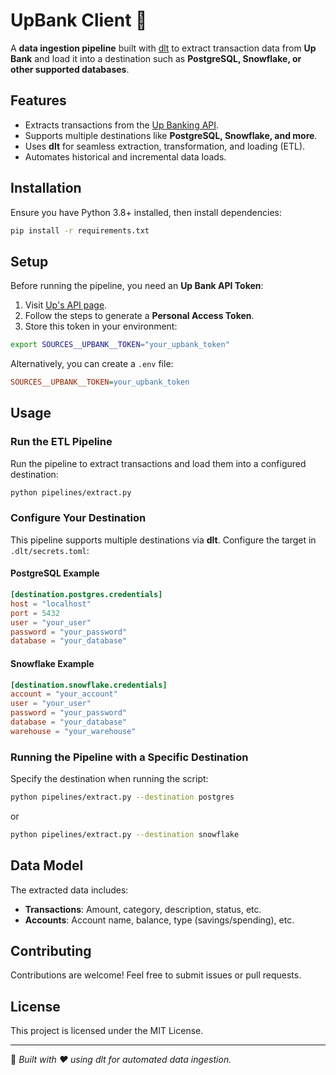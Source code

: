 # UpBank Client 🚀

A **data ingestion pipeline** built with [dlt](https://dlthub.com/) to extract transaction data from **Up Bank** and load it into a destination such as **PostgreSQL, Snowflake, or other supported databases**.

## Features

- Extracts transactions from the [Up Banking API](https://developer.up.com.au/).
- Supports multiple destinations like **PostgreSQL, Snowflake, and more**.
- Uses **dlt** for seamless extraction, transformation, and loading (ETL).
- Automates historical and incremental data loads.

## Installation

Ensure you have Python 3.8+ installed, then install dependencies:

```bash
pip install -r requirements.txt
```

## Setup

Before running the pipeline, you need an **Up Bank API Token**:

1. Visit [Up's API page](https://api.up.com.au).
2. Follow the steps to generate a **Personal Access Token**.
3. Store this token in your environment:

```bash
export SOURCES__UPBANK__TOKEN="your_upbank_token"
```

Alternatively, you can create a `.env` file:

```ini
SOURCES__UPBANK__TOKEN=your_upbank_token
```

## Usage

### Run the ETL Pipeline

Run the pipeline to extract transactions and load them into a configured destination:

```bash
python pipelines/extract.py
```

### Configure Your Destination

This pipeline supports multiple destinations via **dlt**. Configure the target in `.dlt/secrets.toml`:

#### PostgreSQL Example

```toml
[destination.postgres.credentials]
host = "localhost"
port = 5432
user = "your_user"
password = "your_password"
database = "your_database"
```

#### Snowflake Example

```toml
[destination.snowflake.credentials]
account = "your_account"
user = "your_user"
password = "your_password"
database = "your_database"
warehouse = "your_warehouse"
```

### Running the Pipeline with a Specific Destination

Specify the destination when running the script:

```bash
python pipelines/extract.py --destination postgres
```

or

```bash
python pipelines/extract.py --destination snowflake
```

## Data Model

The extracted data includes:

- **Transactions**: Amount, category, description, status, etc.
- **Accounts**: Account name, balance, type (savings/spending), etc.

## Contributing

Contributions are welcome! Feel free to submit issues or pull requests.

## License

This project is licensed under the MIT License.

---

🚀 *Built with ❤️ using dlt for automated data ingestion.*